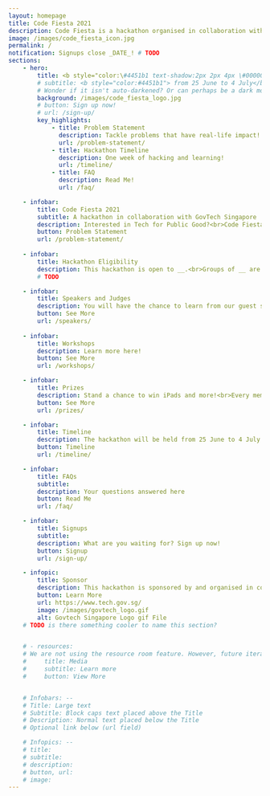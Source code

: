 ```yaml
---
layout: homepage
title: Code Fiesta 2021
description: Code Fiesta is a hackathon organised in collaboration with GovTech Singapore.
image: /images/code_fiesta_icon.jpg
permalink: /
notification: Signups close _DATE_! # TODO
sections:
    - hero:
        title: <b style="color:\#4451b1 text-shadow:2px 2px 4px \#000000">Code Fiesta 2021</b>
        # subtitle: <b style="color:#4451b1"> from 25 June to 4 July</b>
        # Wonder if it isn't auto-darkened? Or can perhaps be a dark mode logo
        background: /images/code_fiesta_logo.jpg
        # button: Sign up now!
        # url: /sign-up/
        key_highlights:
            - title: Problem Statement
              description: Tackle problems that have real-life impact!
              url: /problem-statement/
            - title: Hackathon Timeline
              description: One week of hacking and learning!
              url: /timeline/
            - title: FAQ
              description: Read Me!
              url: /faq/

    - infobar:
        title: Code Fiesta 2021
        subtitle: A hackathon in collaboration with GovTech Singapore
        description: Interested in Tech for Public Good?<br>Code Fiesta 2021 will be held virtually from 25 June and 4 July.<br>You will have the chance to solve problems with real-world impact to Singaporeans!
        button: Problem Statement
        url: /problem-statement/
    
    - infobar:
        title: Hackathon Eligibility
        description: This hackathon is open to __.<br>Groups of __ are encouraged to join. If you do not have a group, fret not. Channels will be provided for you to team up with other like-minded hackers!
        # TODO

    - infobar:
        title: Speakers and Judges
        description: You will have the chance to learn from our guest speakers!
        button: See More
        url: /speakers/
    
    - infobar:
        title: Workshops
        description: Learn more here!
        button: See More
        url: /workshops/

    - infobar:
        title: Prizes
        description: Stand a chance to win iPads and more!<br>Every member of the winning team will receive one item each, unless stated otherwise.
        button: See More
        url: /prizes/

    - infobar:
        title: Timeline
        description: The hackathon will be held from 25 June to 4 July 2021. Click here for more details.
        button: Timeline
        url: /timeline/

    - infobar:
        title: FAQs
        subtitle: 
        description: Your questions answered here
        button: Read Me
        url: /faq/

    - infobar:
        title: Signups
        subtitle:
        description: What are you waiting for? Sign up now!
        button: Signup
        url: /sign-up/

    - infopic:
        title: Sponsor
        description: This hackathon is sponsored by and organised in collaboration with Govtech Singapore.
        button: Learn More
        url: https://www.tech.gov.sg/
        image: /images/govtech_logo.gif
        alt: Govtech Singapore Logo gif File
    # TODO is there something cooler to name this section?    


    # - resources:
    # We are not using the resource room feature. However, future iterations of planners can use this area to put links from social media, previous good reviews, etc...
    #     title: Media
    #     subtitle: Learn more
    #     button: View More


    # Infobars: --
    # Title: Large text
    # Subtitle: Block caps text placed above the Title
    # Description: Normal text placed below the Title
    # Optional link below (url field)

    # Infopics: --
    # title:
    # subtitle:
    # description:
    # button, url:
    # image:
---
```


<!-- Multiple infobar sections are allowed -->